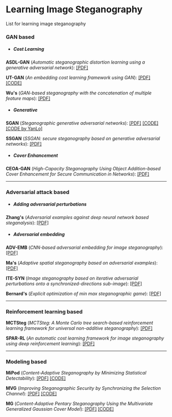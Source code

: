 # Learning Image Steganography
List for learning image steganography



### GAN based

* ##### Cost Learning

**ASDL-GAN** (*Automatic steganographic distortion learning using a generative adversarial network*): [[PDF]](https://sci-hub.se/10.1109/lsp.2017.2745572) 

**UT-GAN** (*An embedding cost learning framework using GAN*): [[PDF]](https://sci-hub.se/10.1109/tifs.2019.2922229) [[CODE]](https://github.com/JianhuaYang001/spatial-image-steganography)

**Wu's** (*GAN-based steganography with the concatenation of multiple feature maps*): [[PDF]](https://books.google.ca/books?hl=en&lr=&id=h87YDwAAQBAJ&oi=fnd&pg=PA3&dq=GAN-based+steganography+with+the+concatenation+of+multiple+feature+maps&ots=wRZE6lES6b&sig=c5wEVP0VVk05H0Toshl7KuCDHXc#v=onepage&q=GAN-based%20steganography%20with%20the%20concatenation%20of%20multiple%20feature%20maps&f=false) 

* ##### Generative

**SGAN** (*Steganographic generative adversarial networks*): [[PDF]](https://arxiv.org/pdf/1703.05502) [[CODE]](https://github.com/dvolkhonskiy/adversarial-steganography) [[CODE by YanLo]](https://github.com/YanLo/steganography_pytorch/tree/b060c048142fef26ccbae1b2cb2c77f5cd7f5387)

**SSGAN** (*SSGAN: secure steganography based on generative adversarial networks*): [[PDF]](https://arxiv.org/pdf/1707.01613) 

* ##### Cover Enhancement

**CEOA-GAN** (*High-Capacity Steganography Using Object Addition-based Cover Enhancement for Secure Communication in Networks*): [[PDF]](https://ieeexplore.ieee.org/stamp/stamp.jsp?tp=&arnumber=9662244)

------

### Adversarial attack based 

* ##### Adding adversarial perturbations

**Zhang's** (*Adversarial examples against deep neural network based steganalysis*): [[PDF]](https://sci-hub.se/10.1145/3206004.3206012) 

* ##### Adversarial embedding

**ADV-EMB** (*CNN-based adversarial embedding for image steganography*): [[PDF]](https://sci-hub.se/10.1109/tifs.2019.2891237) 

**Ma's** (*Adaptive spatial steganography based on adversarial examples*): [[PDF]](https://sci-hub.se/10.1007/s11042-019-07994-3) 

**ITE-SYN** (*Image steganography based on iterative adversarial perturbations onto a synchronized-directions sub-image*): [[PDF]](https://sci-hub.se/10.1109/icassp39728.2021.9414055) 

**Bernard's** (*Explicit optimization of min max steganographic game*): [[PDF]](https://sci-hub.se/10.1109/tifs.2020.3021913) 

------

### Reinforcement learning based

**MCTSteg** (*MCTSteg: A Monte Carlo tree search-based reinforcement learning framework for universal non-additive steganography*): [[PDF]](https://arxiv.org/pdf/2103.13689) 

**SPAR-RL** (*An automatic cost learning framework for image steganography using deep reinforcement learning*): [[PDF]](https://sci-hub.se/10.1109/tifs.2020.3025438)

------

### Modeling based 

**MiPod** (*Content-Adaptive Steganography by Minimizing Statistical Detectability*): [[PDF]](http://ws.binghamton.edu/fridrich/Research/MiPOD.pdf) [[CODE]](http://dde.binghamton.edu/download/stego_algorithms/download/MiPOD_matlab.zip)

**MVG** (*Improving Steganographic Security by Synchronizing the Selection Channel*): [[PDF]](http://dde.binghamton.edu/kodovsky/pdf/ICASSP2013_Multivariate_Gaussian_model.pdf) [[CODE]](http://dde.binghamton.edu/download/stego_algorithms/download/MVG_matlab.zip)

**MG** (*Content-Adaptive Pentary Steganography Using the Multivariate Generalized Gaussian Cover Model*): [[PDF]](http://dde.binghamton.edu/vsedighi/pdf/SPIE2015_Content_Adaptive_Pentary_Steganography_Using_The_Multivariate_Generalized_Gaussian_Cover_Model.pdf) [[CODE]](http://dde.binghamton.edu/download/stego_algorithms/download/MG_matlab.zip)




